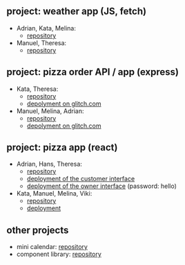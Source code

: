 ## project: weather app (JS, fetch)

- Adrian, Kata, Melina:
  - [repository](https://github.com/CodecoolGlobal/weather-app-javascript-AdrianMonemi)
- Manuel, Theresa:
  - [repository](https://github.com/Kenavm/WeatherApp/)

## project: pizza order API / app (express)

- Kata, Theresa:
  - [repository](https://github.com/CodecoolGlobal/pizza-order-prototype-javascript-TheresaGri)
  - [depolyment on glitch.com](https://savory-capable-contraption.glitch.me/pizza/list)
- Manuel, Melina, Adrian:
  - [repository](https://github.com/MelinaPr/publicpizza)
  - [depolyment on glitch.com](https://onyx-gamy-flamingo.glitch.me/pizza/list/)

## project: pizza app (react)

- Adrian, Hans, Theresa:
  - [repository](https://github.com/TheresaGri/PizzaApp)
  - [deployment of the customer interface](https://wonderful-phoenix-d2ec56.netlify.app/)
  - [deployment of the owner interface](https://fabulous-smakager-dbab43.netlify.app/) (password: hello)
- Kata, Manuel, Melina, Viki:
  - [repository](https://github.com/Kenavm/pizza-app)
  - [deployment](https://prismatic-daffodil-cc4a05.netlify.app/)

## other projects

- mini calendar: [repository](https://github.com/marko-knoebl/cc-mini-calendar)
- component library: [repository](https://github.com/marko-knoebl/cc-react-components)
